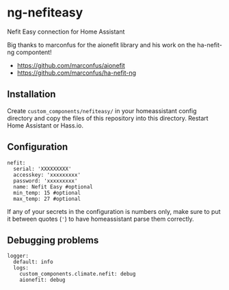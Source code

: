 # ng-nefiteasy
Nefit Easy connection for Home Assistant

Big thanks to marconfus for the aionefit library and his work on the ha-nefit-ng compontent! 
* https://github.com/marconfus/aionefit
* https://github.com/marconfus/ha-nefit-ng

## Installation

Create ```custom_components/nefiteasy/``` in your homeassistant config directory and copy the files of this repository into this directory.
Restart Home Assistant or Hass.io.

## Configuration

```
nefit:
  serial: 'XXXXXXXXX'
  accesskey: 'xxxxxxxxx'
  password: 'xxxxxxxxx'
  name: Nefit Easy #optional
  min_temp: 15 #optional
  max_temp: 27 #optional
```

If any of your secrets in the configuration is numbers only, make sure to put it between quotes (`'`) to have homeassistant parse them correctly.

## Debugging problems

```
logger:
  default: info
  logs:
    custom_components.climate.nefit: debug
    aionefit: debug
```